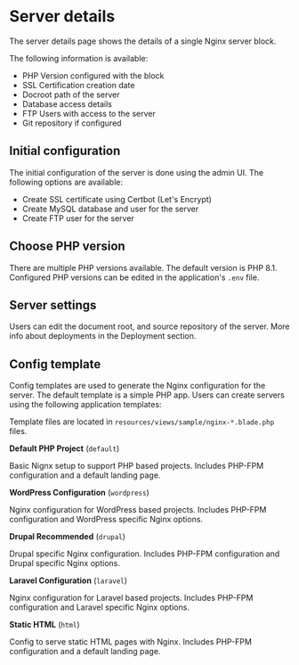 # Server details

The server details page shows the details of a single Nginx server block.

[//]: # (<img src="/images/server-details.png">)

The following information is available:

- PHP Version configured with the block
- SSL Certification creation date
- Docroot path of the server
- Database access details
- FTP Users with access to the server
- Git repository if configured


## Initial configuration

The initial configuration of the server is done using the admin UI.
The following options are available:
- Create SSL certificate using Certbot (Let's Encrypt)
- Create MySQL database and user for the server
- Create FTP user for the server

## Choose PHP version

There are multiple PHP versions available. The default version is PHP 8.1.
Configured PHP versions can be edited in the application's `.env` file.

## Server settings

Users can edit the document root, and source repository of the server.
More info about deployments in the Deployment section.

## Config template

Config templates are used to generate the Nginx configuration for the
server. The default template is a simple PHP app. Users can create
servers using the following application templates:

Template files are located in `resources/views/sample/nginx-*.blade.php`
files.

**Default PHP Project** (`default`)

Basic Nignx setup to support PHP based projects. Includes PHP-FPM
configuration and a default landing page.

**WordPress Configuration** (`wordpress`)

Nginx configuration for WordPress based projects. Includes PHP-FPM
configuration and WordPress specific Nginx options.

**Drupal Recommended** (`drupal`)

Drupal specific Nginx configuration. Includes PHP-FPM configuration
and Drupal specific Nginx options.


**Laravel Configuration** (`laravel`)

Nginx configuration for Laravel based projects. Includes PHP-FPM
configuration and Laravel specific Nginx options.


**Static HTML** (`html`)

Config to serve static HTML pages with Nginx. Includes PHP-FPM
configuration and a default landing page.
